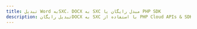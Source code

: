 ---title: تبدیل Word بهSXC، DOCX به SXC مبدل رایگان یا PHP SDKdescription: تبدیل رایگانDOCX به SXC با استفاده از PHP Cloud APIs & SDK. همچنین اسناد Microsoft Word و OpenOffice را در Cloud ایجاد، ویرایش و رندر کنید.---